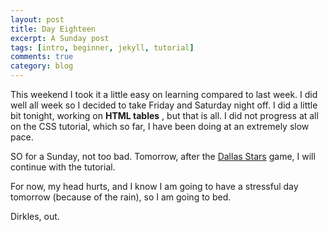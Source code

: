 ```yaml
---
layout: post
title: Day Eighteen
excerpt: A Sunday post
tags: [intro, beginner, jekyll, tutorial]
comments: true
category: blog
---
```


This weekend I took it a little easy on learning compared to last week. I did well all week so I decided to take Friday and Saturday night off. I did a little bit tonight, working on __HTML tables__ , but that is all. I did not progress at all on the CSS tutorial, which so far, I have been doing at an extremely slow pace.

SO for a Sunday, not too bad. Tomorrow, after the [Dallas Stars](https://www.nhl.com/stars) game, I will continue with the tutorial.

For now, my head hurts, and I know I am going to have a stressful day tomorrow (because of the rain), so I am going to bed.

Dirkles, out.
